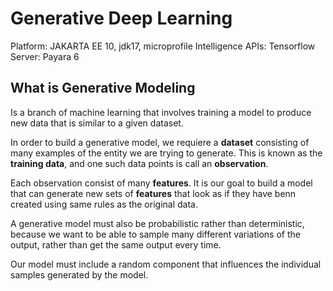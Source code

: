 # Generative Deep Learning
Platform: JAKARTA EE 10, jdk17, microprofile
Intelligence APIs: Tensorflow
Server: Payara 6

## What is Generative Modeling

Is a branch of machine learning that involves training a model to produce new data that is similar to a given 
dataset.

In order to build a generative model, we requiere a **dataset** consisting of many examples of the entity we are
trying to generate.  This is known as the **training data**, and one such data points is call an **observation**.

Each observation consist of many **features**.  It is our goal to build a model that can generate new sets of **features** that 
look as if they have benn created using same rules as the original data.

A generative model must also be probabilistic rather than deterministic, because we want to be able to sample many 
different variations of the output, rather than get the same output every time.

Our model must include a random component that influences the individual samples generated by the model.
